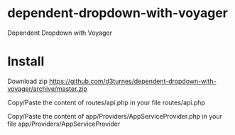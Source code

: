 # dependent-dropdown-with-voyager
Dependent Dropdown with Voyager
 
# Install
Download zip https://github.com/d3turnes/dependent-dropdown-with-voyager/archive/master.zip
 
Copy/Paste the content of routes/api.php in your file routes/api.php

Copy/Paste the content of app/Providers/AppServiceProvider.php in your file app/Providers/AppServiceProvider
